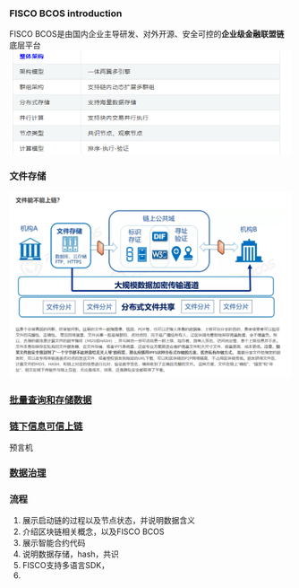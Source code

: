 ### FISCO BCOS introduction
FISCO BCOS是由国内企业主导研发、对外开源、安全可控的**企业级金融联盟链**底层平台
![img.png](img/img.png)

### 文件存储
![img.png](img.png)

### [批量查询和存储数据](https://fisco-bcos-doc.readthedocs.io/zh_CN/latest/docs/articles/1_conception/on_and_off_the_blockchain.html#id6)

### [链下信息可信上链](https://fisco-bcos-doc.readthedocs.io/zh_CN/latest/docs/articles/1_conception/on_and_off_the_blockchain.html#id9)
预言机

### [数据治理](https://fisco-bcos-doc.readthedocs.io/zh_CN/latest/docs/articles/1_conception/on_and_off_the_blockchain.html#id10)
### 流程
1. 展示启动链的过程以及节点状态，并说明数据含义
2. 介绍区块链相关概念，以及FISCO BCOS
3. 展示智能合约代码
4. 说明数据存储，hash，共识
4. FISCO支持多语言SDK，
5. 